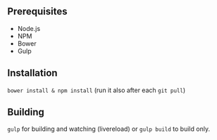 ## Prerequisites

 - Node.js
 - NPM
 - Bower
 - Gulp

## Installation

`bower install & npm install` (run it also after each `git pull`)

## Building

`gulp` for building and watching (livereload) or `gulp build` to build only.

